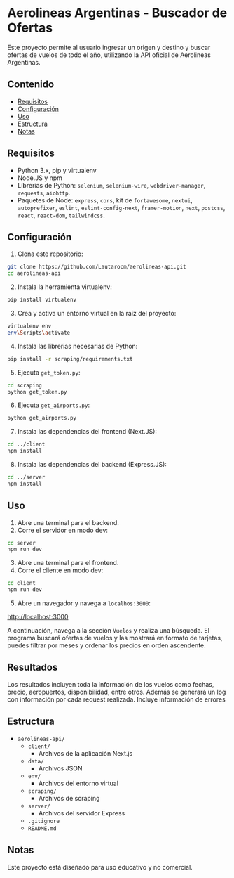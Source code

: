 # Aerolineas Argentinas - Buscador de Ofertas

Este proyecto permite al usuario ingresar un origen y destino y buscar ofertas de vuelos de todo el año, utilizando la API oficial de Aerolineas Argentinas.

## Contenido

- [Requisitos](#requisitos)
- [Configuración](#configuración)
- [Uso](#uso)
- [Estructura](#estructura)
- [Notas](#notas)

## Requisitos

- Python 3.x, pip y virtualenv
- Node.JS y npm
- Librerias de Python: `selenium`, `selenium-wire`, `webdriver-manager`, `requests`, `aiohttp`.
- Paquetes de Node: `express`, `cors`, kit de `fortawesome`, `nextui`, `autoprefixer`, `eslint`, `eslint-config-next`, `framer-motion`, `next`, `postcss`, `react`, `react-dom`, `tailwindcss`.

## Configuración

1. Clona este repositorio:

```sh
git clone https://github.com/Lautarocm/aerolineas-api.git
cd aerolineas-api
```

2. Instala la herramienta virtualenv:

```sh
pip install virtualenv
```

3. Crea y activa un entorno virtual en la raíz del proyecto:

```sh
virtualenv env
env\Scripts\activate
```

4. Instala las librerias necesarias de Python:

```sh
pip install -r scraping/requirements.txt
```

5. Ejecuta `get_token.py`:

```sh
cd scraping
python get_token.py
```

6. Ejecuta `get_airports.py`:

```sh
python get_airports.py
```

7. Instala las dependencias del frontend (Next.JS):

```sh
cd ../client
npm install
```

8. Instala las dependencias del backend (Express.JS):

```sh
cd ../server
npm install
```

## Uso

1. Abre una terminal para el backend.
2. Corre el servidor en modo dev:

```sh
cd server
npm run dev
```

3. Abre una terminal para el frontend.
4. Corre el cliente en modo dev:

```sh
cd client
npm run dev
```

5. Abre un navegador y navega a `localhos:3000`:

[http://localhost:3000](http://localhost:3000)

A continuación, navega a la sección `Vuelos` y realiza una búsqueda. El programa buscará ofertas de vuelos y las mostrará en formato de tarjetas, puedes filtrar por meses y ordenar los precios en orden ascendente.

## Resultados

Los resultados incluyen toda la información de los vuelos como fechas, precio, aeropuertos, disponibilidad, entre otros.
Además se generará un log con información por cada request realizada. Incluye información de errores

## Estructura

- `aerolineas-api/`
  - `client/`
    - Archivos de la aplicación Next.js
  - `data/`
    - Archivos JSON
  - `env/`
    - Archivos del entorno virtual
  - `scraping/`
    - Archivos de scraping
  - `server/`
    - Archivos del servidor Express
  - `.gitignore`
  - `README.md`

## Notas

Este proyecto está diseñado para uso educativo y no comercial.
